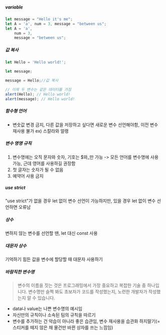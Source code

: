 ##### variable
```javascript
let message = "Hello it's me";
let A = 'a', num = 3, message = "between us";
let A = 'a', 
    num = 3, 
    message = "between us";
```

##### 값 복사
```javascript
let Hello = 'Hello world!';

let message;

message = Hello;//값 복사

// 이제 두 변수는 같은 데이터를 가짐
alert(Hello); // Hello world!
alert(message); // Hello world!
```

##### 함수형 언어
- 변숫값 변경 금지, 다른 값을 저장하고 싶다면 새로운 변수 선언해야함, 이전 변수 재사용 불가
ex) 스칼라와 얼랭

##### 변수 명명 규칙
1. 변수명에는 오직 문자와 숫자, 기호는 $와_만 가능 -> 모든 언어를 변수명에 사용 가능, 근데 영어를 사용하길 권장함
2. 첫 글자는 숫자가 될 수 없음
3. 예약어 사용 금지

##### use strict
"use strict"가 없을 경우 let 없이 변수 선언이 가능하지만,
있을 경우 let 없이 변수 선언하면 오류남


##### 상수
변하지 않는 변수를 선언할 땐, let 대신 const 사용

##### 대문자 상수
기억하기 힘든 값을 변수에 할당할 때 대문자 사용하기

##### 바람직한 변수명
> 변수의 이름을 짓는 것은 프로그래밍에서 가장 중요하고 복잡한 기술 중 하나입니다. 변수명만 슬쩍 봐도 초보자가 코드를 작성했는지, 노련한 개발자가 작성했는지 알 수 있습니다.

- data나 value는 나쁜 변수명의 예시임
- 자신만의 규칙이나 소속된 팀의 규칙을 따르기
- 변수를 추가하는 건 악습이 아니라 좋은 습관임, 변수 재사용을 습관화 하지말기(=스티커를 떼지 않은 채 물건만 바뀐 상자를 쓰는 느낌임)




